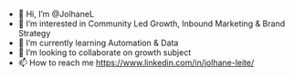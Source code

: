 - 👋 Hi, I’m @JolhaneL
- 👀 I’m interested in Community Led Growth, Inbound Marketing & Brand Strategy
- 🌱 I’m currently learning Automation & Data
- 💞️ I’m looking to collaborate on growth subject
- 📫 How to reach me https://www.linkedin.com/in/jolhane-leite/
